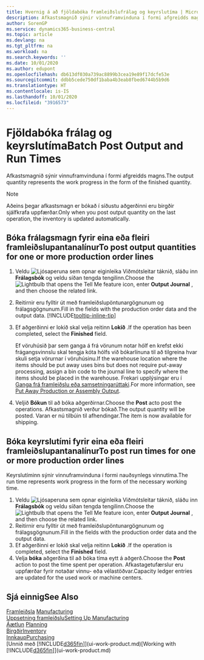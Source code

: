 ```yaml
---
title: Hvernig á að fjöldabóka framleiðslufrálag og keyrslutíma | Microsoft Docs
description: Afkastsmagnið sýnir vinnuframvinduna í formi afgreidds magns.
author: SorenGP
ms.service: dynamics365-business-central
ms.topic: article
ms.devlang: na
ms.tgt_pltfrm: na
ms.workload: na
ms.search.keywords: ''
ms.date: 10/01/2020
ms.author: edupont
ms.openlocfilehash: db613df030a739ac8899b3cea19e89f17dcfe53e
ms.sourcegitcommit: ddbb5cede750df1baba4b3eab8fbed6744b5b9d6
ms.translationtype: HT
ms.contentlocale: is-IS
ms.lasthandoff: 10/01/2020
ms.locfileid: "3916573"
---
```

# <a name="batch-post-output-and-run-times"></a><span data-ttu-id="69a40-103">Fjöldabóka frálag og keyrslutíma</span><span class="sxs-lookup"><span data-stu-id="69a40-103">Batch Post Output and Run Times</span></span>
<span data-ttu-id="69a40-104">Afkastsmagnið sýnir vinnuframvinduna í formi afgreidds magns.</span><span class="sxs-lookup"><span data-stu-id="69a40-104">The output quantity represents the work progress in the form of the finished quantity.</span></span>  

> [!NOTE]
> <span data-ttu-id="69a40-105">Aðeins þegar afkastsmagn er bókað í síðustu aðgerðinni eru birgðir sjálfkrafa uppfærðar.</span><span class="sxs-lookup"><span data-stu-id="69a40-105">Only when you post output quantity on the last operation, the inventory is updated automatically.</span></span>  

## <a name="to-post-output-quantities-for-one-or-more-production-order-lines"></a><span data-ttu-id="69a40-106">Bóka frálagsmagn fyrir eina eða fleiri framleiðslupantanalínur</span><span class="sxs-lookup"><span data-stu-id="69a40-106">To post output quantities for one or more production order lines</span></span>
1. <span data-ttu-id="69a40-107">Veldu ![Ljósaperuna sem opnar eiginleika Viðmótsleitar](media/ui-search/search_small.png "Segðu mér hvað þú vilt gera") táknið, sláðu inn **Frálagsbók** og veldu síðan tengda tengilinn.</span><span class="sxs-lookup"><span data-stu-id="69a40-107">Choose the ![Lightbulb that opens the Tell Me feature](media/ui-search/search_small.png "Tell me what you want to do") icon, enter **Output Journal** , and then choose the related link.</span></span>  
2. <span data-ttu-id="69a40-108">Reitirnir eru fylltir út með framleiðslupöntunargögnunum og frálagsgögnunum.</span><span class="sxs-lookup"><span data-stu-id="69a40-108">Fill in the fields with the production order data and the output data.</span></span> [!INCLUDE[tooltip-inline-tip](includes/tooltip-inline-tip_md.md)]
3. <span data-ttu-id="69a40-109">Ef aðgerðinni er lokið skal velja reitinn **Lokið** .</span><span class="sxs-lookup"><span data-stu-id="69a40-109">If the operation has been completed, select the **Finished** field.</span></span>  

    <span data-ttu-id="69a40-110">Ef vöruhúsið þar sem ganga á frá vörunum notar hólf en krefst ekki frágangsvinnslu skal  tengja kóta hólfs við bókarlínuna til að tilgreina hvar skuli setja vörurnar í vöruhúsinu.</span><span class="sxs-lookup"><span data-stu-id="69a40-110">If the warehouse location where the items should be put away uses bins but does not require put-away processing,  assign a bin code to the journal line to specify where the items should be placed in the warehouse.</span></span> <span data-ttu-id="69a40-111">Frekari upplýsingar eru í [Ganga frá framleiðslu eða samsetningarúttaki](warehouse-how-to-put-away-production-output.md).</span><span class="sxs-lookup"><span data-stu-id="69a40-111">For more information, see [Put Away Production or Assembly Output](warehouse-how-to-put-away-production-output.md).</span></span>  

4. <span data-ttu-id="69a40-112">Veljið **Bókun** til að bóka aðgerðirnar.</span><span class="sxs-lookup"><span data-stu-id="69a40-112">Choose the **Post** acto post the operations.</span></span> <span data-ttu-id="69a40-113">Afkastsmagnið verður bókað.</span><span class="sxs-lookup"><span data-stu-id="69a40-113">The output quantity will be posted.</span></span> <span data-ttu-id="69a40-114">Varan er nú tilbúin til afhendingar.</span><span class="sxs-lookup"><span data-stu-id="69a40-114">The item is now available for shipping.</span></span>  

## <a name="to-post-run-times-for-one-or-more-production-order-lines"></a><span data-ttu-id="69a40-115">Bóka keyrslutími fyrir eina eða fleiri framleiðslupantanalínur</span><span class="sxs-lookup"><span data-stu-id="69a40-115">To post run times for one or more production order lines</span></span>
<span data-ttu-id="69a40-116">Keyrslutíminn sýnir vinnuframvinduna í formi nauðsynlegs vinnutíma.</span><span class="sxs-lookup"><span data-stu-id="69a40-116">The run time represents work progress in the form of the necessary working time.</span></span>    

1.  <span data-ttu-id="69a40-117">Veldu ![Ljósaperuna sem opnar eiginleika Viðmótsleitar](media/ui-search/search_small.png "Segðu mér hvað þú vilt gera") táknið, sláðu inn **Frálagsbók** og veldu síðan tengda tengilinn.</span><span class="sxs-lookup"><span data-stu-id="69a40-117">Choose the ![Lightbulb that opens the Tell Me feature](media/ui-search/search_small.png "Tell me what you want to do") icon, enter **Output Journal** , and then choose the related link.</span></span>  
2. <span data-ttu-id="69a40-118">Reitirnir eru fylltir út með framleiðslupöntunargögnunum og frálagsgögnunum.</span><span class="sxs-lookup"><span data-stu-id="69a40-118">Fill in the fields with the production order data and the output data.</span></span>  
3.  <span data-ttu-id="69a40-119">Ef aðgerðinni er lokið skal velja reitinn **Lokið** .</span><span class="sxs-lookup"><span data-stu-id="69a40-119">If the operation is completed, select the **Finished** field.</span></span>  
4. <span data-ttu-id="69a40-120">Velja **bóka** aðgerðina til að bóka tíma eytt á aðgerð.</span><span class="sxs-lookup"><span data-stu-id="69a40-120">Choose the **Post** action to post the time spent per operation.</span></span> <span data-ttu-id="69a40-121">Afkastagetufærslur eru uppfærðar fyrir notaðar vinnu- eða vélastöðvar.</span><span class="sxs-lookup"><span data-stu-id="69a40-121">Capacity ledger entries are updated for the used work or machine centers.</span></span>

## <a name="see-also"></a><span data-ttu-id="69a40-122">Sjá einnig</span><span class="sxs-lookup"><span data-stu-id="69a40-122">See Also</span></span>  
<span data-ttu-id="69a40-123">[Framleiðsla](production-manage-manufacturing.md)  </span><span class="sxs-lookup"><span data-stu-id="69a40-123">[Manufacturing](production-manage-manufacturing.md)  </span></span>  
[<span data-ttu-id="69a40-124">Uppsetning framleiðslu</span><span class="sxs-lookup"><span data-stu-id="69a40-124">Setting Up Manufacturing</span></span>](production-configure-production-processes.md)  
<span data-ttu-id="69a40-125">[Áætlun](production-planning.md)    </span><span class="sxs-lookup"><span data-stu-id="69a40-125">[Planning](production-planning.md)    </span></span>  
[<span data-ttu-id="69a40-126">Birgðir</span><span class="sxs-lookup"><span data-stu-id="69a40-126">Inventory</span></span>](inventory-manage-inventory.md)  
[<span data-ttu-id="69a40-127">Innkaup</span><span class="sxs-lookup"><span data-stu-id="69a40-127">Purchasing</span></span>](purchasing-manage-purchasing.md)  
<span data-ttu-id="69a40-128">[Unnið með [!INCLUDE[d365fin](includes/d365fin_md.md)]](ui-work-product.md)</span><span class="sxs-lookup"><span data-stu-id="69a40-128">[Working with [!INCLUDE[d365fin](includes/d365fin_md.md)]](ui-work-product.md)</span></span>

